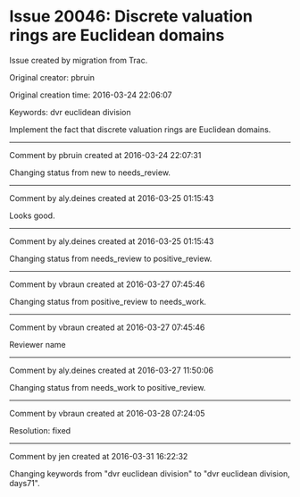# Issue 20046: Discrete valuation rings are Euclidean domains

Issue created by migration from Trac.

Original creator: pbruin

Original creation time: 2016-03-24 22:06:07

Keywords: dvr euclidean division

Implement the fact that discrete valuation rings are Euclidean domains.


---

Comment by pbruin created at 2016-03-24 22:07:31

Changing status from new to needs_review.


---

Comment by aly.deines created at 2016-03-25 01:15:43

Looks good.


---

Comment by aly.deines created at 2016-03-25 01:15:43

Changing status from needs_review to positive_review.


---

Comment by vbraun created at 2016-03-27 07:45:46

Changing status from positive_review to needs_work.


---

Comment by vbraun created at 2016-03-27 07:45:46

Reviewer name


---

Comment by aly.deines created at 2016-03-27 11:50:06

Changing status from needs_work to positive_review.


---

Comment by vbraun created at 2016-03-28 07:24:05

Resolution: fixed


---

Comment by jen created at 2016-03-31 16:22:32

Changing keywords from "dvr euclidean division" to "dvr euclidean division, days71".
